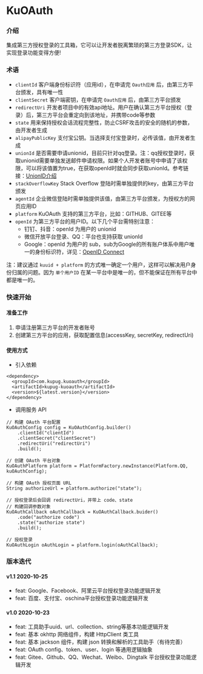 # KuOAuth

### 介绍
集成第三方授权登录的工具箱，它可以让开发者脱离繁琐的第三方登录SDK，让实现登录功能变得方便!

### 术语

- `clientId` 客户端身份标识符（应用id），在申请完 `Oauth应用` 后，由第三方平台颁发，具有唯一性
- `clientSecret` 客户端密钥，在申请完 `Oauth应用` 后，由第三方平台颁发
- `redirectUri` 开发者项目中的有效api地址。用户在确认第三方平台授权（登录）后，第三方平台会重定向到该地址，并携带code等参数
- `state` 用来保持授权会话流程完整性，防止CSRF攻击的安全的随机的参数，由开发者生成
- `alipayPublicKey` 支付宝公钥。当选择支付宝登录时，必传该值，由开发者生成
- `unionId` 是否需要申请unionid，目前只针对qq登录。注：qq授权登录时，获取unionid需要单独发送邮件申请权限。如果个人开发者账号中申请了该权限，可以将该值置为true，在获取openId时就会同步获取unionId。参考链接：[UnionID介绍](http://wiki.connect.qq.com/unionid%E4%BB%8B%E7%BB%8D)
- `stackOverflowKey` Stack Overflow 登陆时需单独提供的key，由第三方平台颁发
- `agentId` 企业微信登陆时需单独提供该值，由第三方平台颁发，为授权方的网页应用ID
- `platform` KuOAuth 支持的第三方平台，比如：GITHUB、GITEE等
- `openId` 为第三方平台的用户ID。以下几个平台需特别注意：
  - 钉钉、抖音：openId 为用户的 unionid
  - 微信开放平台登录、QQ：平台也支持获取 unionId
  - Google：openId 为用户的 sub，sub为Google的所有账户体系中用户唯一的身份标识符，详见：[OpenID Connect](https://developers.google.com/identity/protocols/oauth2/openid-connect)

注：建议通过 `kuuid + platform` 的方式唯一确定一个用户，这样可以解决用户身份归属的问题。因为 `单个用户ID` 在某一平台中是唯一的，但不能保证在所有平台中都是唯一的。

### 快速开始

#### 准备工作
1. 申请注册第三方平台的开发者账号
2. 创建第三方平台的应用，获取配置信息(accessKey, secretKey, redirectUri)

#### 使用方式
- 引入依赖
```
<dependency>
  <groupId>com.kupug.kuoauth</groupId>
  <artifactId>kupug-kuoauth</artifactId>
  <version>${latest.version}</version>
</dependency>
```

- 调用服务 API
```
// 构建 OAuth 平台配置
KuOAuthConfig config = KuOAuthConfig.builder()
    .clientId("clientId")
    .clientSecret("clientSecret")
    .redirectUri("redirectUri")
    .build();

// 创建 OAuth 平台对象
KuOAuthPlatform platform = PlatformFactory.newInstance(Platform.QQ, kuOAuthConfig);

// 构建 OAuth 授权页面 URL
String authorizeUrl = platform.authorize("state");

// 授权登录后会回调 redirectUri，并带上 code、state
// 构建回调参数对象
KuOAuthCallback oAuthCallback = KuOAuthCallback.buider()
    .code("authorize code")
    .state("authorize state")
    .build();

// 授权登录
KuOAuthLogin oAuthLogin = platform.login(oAuthCallback);
```

### 版本迭代
#### v1.1 2020-10-25
- feat: Google、Facebook、阿里云平台授权登录功能逻辑开发
- feat: 百度、支付宝、oschina平台授权登录功能逻辑开发

#### v1.0 2020-10-23
- feat: 工具助手uuid、url、collection、string等基本功能逻辑开发
- feat: 基本 okhttp 网络组件，构建 HttpClient 类工具
- feat: 基本 jackson 组件，构建 json 转换和解析的工具助手（有待完善）
- feat: OAuth config、token、user、login 等通用逻辑抽象
- feat: Gitee、Github、QQ、Wechat、Weibo、Dingtalk 平台授权登录功能逻辑开发